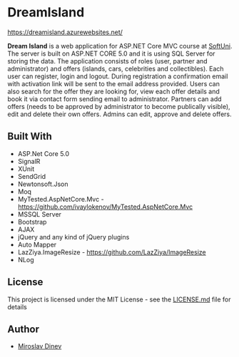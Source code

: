 # DreamIsland

https://dreamisland.azurewebsites.net/

**Dream Island** is a web application for ASP.NET Core MVC course at [SoftUni](https://softuni.bg/ "SoftUni"). The server is built on ASP.NET CORE 5.0 and it is using SQL Server for storing the data. The application consists of roles (user, partner and administrator) and offers (islands, cars, celebrities and collectibles). Each user can register, login and logout. During registration a confirmation email with activation link will be sent to the email address provided. Users can also search for the offer they are looking for, view each offer details and book it via contact form sending email to administrator. Partners can add offers (needs to be approved by administrator to become publically visible), edit and delete their own offers. Admins can edit, approve and delete offers. 

## Built With

* ASP.Net Core 5.0
* SignalR
* XUnit
* SendGrid
* Newtonsoft.Json
* Moq
* MyTested.AspNetCore.Mvc - https://github.com/ivaylokenov/MyTested.AspNetCore.Mvc
* MSSQL Server
* Bootstrap
* AJAX
* jQuery and any kind of jQuery plugins
* Auto Mapper
* LazZiya.ImageResize - https://github.com/LazZiya/ImageResize
* NLog

## License

This project is licensed under the MIT License - see the [LICENSE.md](https://github.com/MiroslavDinev/DreamIsland/blob/master/LICENSE) file for details

## Author

- [Miroslav Dinev](https://github.com/MiroslavDinev)
